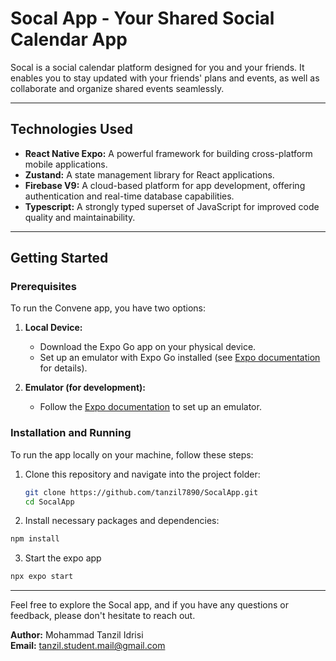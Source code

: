 # Socal App - Your Shared Social Calendar App

Socal is a social calendar platform designed for you and your friends. It enables you to stay updated with your friends' plans and events, as well as collaborate and organize shared events seamlessly.

---

## Technologies Used

- **React Native Expo:** A powerful framework for building cross-platform mobile applications.
- **Zustand:** A state management library for React applications.
- **Firebase V9:** A cloud-based platform for app development, offering authentication and real-time database capabilities.
- **Typescript:** A strongly typed superset of JavaScript for improved code quality and maintainability.

---

## Getting Started

### Prerequisites

To run the Convene app, you have two options:

1. **Local Device:**
   - Download the Expo Go app on your physical device.
   - Set up an emulator with Expo Go installed (see [Expo documentation](https://docs.expo.dev/) for details).

2. **Emulator (for development):**
   - Follow the [Expo documentation](https://docs.expo.dev/) to set up an emulator.

### Installation and Running

To run the app locally on your machine, follow these steps:

1. Clone this repository and navigate into the project folder:
   ```sh
   git clone https://github.com/tanzil7890/SocalApp.git
   cd SocalApp
   ```
2. Install necessary packages and dependencies:
```sh
npm install
```

3. Start the expo app

```sh
npx expo start
```

---

Feel free to explore the Socal app, and if you have any questions or feedback, please don't hesitate to reach out.

**Author:** Mohammad Tanzil Idrisi <br>
**Email:** tanzil.student.mail@gmail.com
